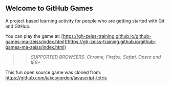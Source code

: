 ## Welcome to GitHub Games

A project based learning activity for people who are getting started with Git and GitHub.

You can play the game at: [https://gh-zeiss-training.github.io/github-games-ma-zeiss/index.html](https://gh-zeiss-training.github.io/github-games-ma-zeiss/index.html)

>> _*SUPPORTED BROWSERS*: Chrome, Firefox, Safari, Opera and IE9+_

This fun open source game was cloned from: https://github.com/jakesgordon/javascript-tetris

